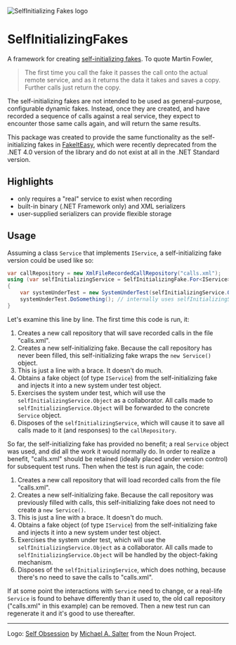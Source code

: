 


![SelfInitializing Fakes logo](assets/selfinitializingfakes_128x128.png)

# SelfInitializingFakes

A framework for creating [self-initializing fakes](https://martinfowler.com/bliki/SelfInitializingFake.html).
To quote Martin Fowler,

> The first time you call the fake it passes the call onto the actual remote service, and as it returns the
> data it takes and saves a copy. Further calls just return the copy.

The self-initializing fakes are not intended to be used as general-purpose, configurable dynamic fakes.
Instead, once they are created, and have recorded a sequence of calls against a real service, they
expect to encounter those same calls again, and will return the same results.

This package was created to provide the same functionality as the self-initializing fakes in [FakeItEasy](https://fakeiteasy.github.io), which were
recently deprecated from the .NET 4.0 version of the library and do not exist at all in the .NET Standard version.

## Highlights

* only requires a "real" service to exist when recording
* built-in binary (.NET Framework only) and XML serializers
* user-supplied serializers can provide flexible storage

## Usage

Assuming a class `Service` that implements `IService`, a self-initializing fake version could be used like so:

```c#
var callRepository = new XmlFileRecordedCallRepository("calls.xml");
using (var selfInitializingService = SelfInitializingFake.For<IService>(() => new Service(), callRepository))
{
    var systemUnderTest = new SystemUnderTest(selfInitializingService.Object);
    systemUnderTest.DoSomething(); // internally uses selfInitializingService.Object
}
```

Let's examine this line by line. The first time this code is run, it:

1. Creates a new call repository that will save recorded calls in the file "calls.xml".
2. Creates a new self-initializing fake. Because the call repository has never been filled, this self-initializing fake wraps the `new Service()` object.
3. This is just a line with a brace. It doesn't do much.
4. Obtains a fake object (of type `IService`) from the self-initializing fake and injects it into a new system under test object.
5. Exercises the system under test, which will use the `selfInitializingService.Object` as a collaborator. All calls made to `selfInitializingService.Object` will be forwarded to the concrete `Service` object.
6. Disposes of the `selfInitializingService`, which will cause it to save all calls made to it (and responses) to the `callRepository`.

So far, the self-initializing fake has provided no benefit; a real `Service` object was used, and did all the work it would normally do.
In order to realize a benefit, "calls.xml" should be retained (ideally placed under version control) for subsequent test runs.
Then when the test is run again, the code:

1. Creates a new call repository that will load recorded calls from the file "calls.xml".
2. Creates a new self-initializing fake. Because the call repository was previously filled with calls, this self-initializing fake does not need to create a `new Service()`.
3. This is just a line with a brace. It doesn't do much.
4. Obtains a fake object (of type `IService`) from the self-initializing fake and injects it into a new system under test object.
5. Exercises the system under test, which will use the `selfInitializingService.Object` as a collaborator. All calls made to `selfInitializingService.Object` will be handled by the object-faking mechanism.
6. Disposes of the `selfInitializingService`, which does nothing, because there's no need to save the calls to "calls.xml".

If at some point the interactions with `Service` need to change, or a real-life `Service` is found to behave differently
than it used to, the old call repository ("calls.xml" in this example) can be removed. Then a new test run can
regenerate it and it's good to use thereafter.

----
Logo: [Self Obsession](https://thenounproject.com/search/?q=self+obsession&i=54849])
by [Michael A. Salter](https://thenounproject.com/michael.salter.73/) from the Noun Project.
